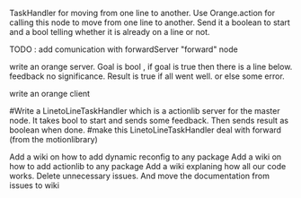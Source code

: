 TaskHandler for moving from one line to another.
Use Orange.action for calling this node to move from one line to another.
Send it a boolean to start and a bool telling whether it is already on a line or not.

TODO :
add comunication with forwardServer "forward" node

write an orange server. Goal is bool , if goal is true then there is a line below. feedback no significance. Result is true if all went well. or else some error.

write an orange client

#Write a LinetoLineTaskHandler which is a actionlib server for the master node. It takes bool to start and sends some feedback. Then sends result as boolean when done.
#make this LinetoLineTaskHandler deal with forward (from the motionlibrary)

Add a wiki on how to add dynamic reconfig to any package
Add a wiki on how to add actionlib to any package
Add a wiki explaning how all our code works.
Delete unnecessary issues. And move the documentation from issues to wiki
